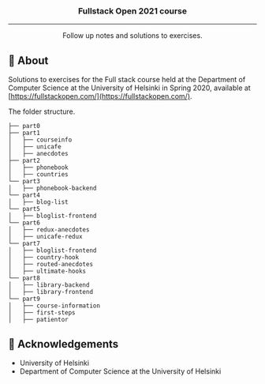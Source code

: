 <h3 align="center">Fullstack Open 2021 course</h3>

---

<p align="center"> Follow up notes and solutions to exercises.
    <br> 
</p>

## 🧐 About

Solutions to exercises for the Full stack course held at the Department of Computer Science at the University of Helsinki in Spring 2020, available at [https://fullstackopen.com/](https://fullstackopen.com/).

The folder structure.

``` text
├── part0
├── part1
│   ├── courseinfo
│   ├── unicafe
│   ├── anecdotes
├── part2
│   ├── phonebook
│   ├── countries
└── part3
│   ├── phonebook-backend
└── part4
│   ├── blog-list
└── part5
│   ├── bloglist-frontend
└── part6
│   ├── redux-anecdotes
│   ├── unicafe-redux
└── part7
│   ├── bloglist-frontend
│   ├── country-hook
│   ├── routed-anecdotes
│   ├── ultimate-hooks
└── part8
│   ├── library-backend
│   ├── library-frontend
└── part9
│   ├── course-information
│   ├── first-steps
│   ├── patientor
```

## 🎉 Acknowledgements

- University of Helsinki
- Department of Computer Science at the University of Helsinki
